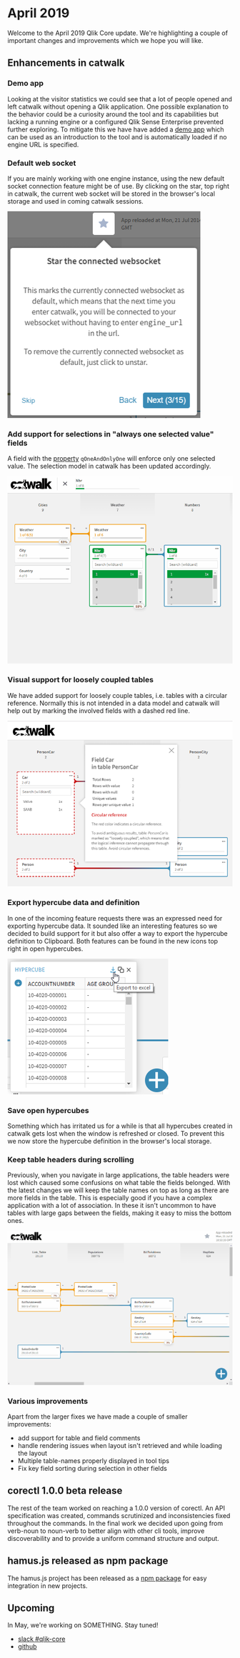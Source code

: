 # April 2019

Welcome to the April 2019 Qlik Core update. We're highlighting a couple of important changes and improvements which we
hope you will like.

## Enhancements in catwalk

### Demo app

Looking at the visitor statistics we could see that a lot of people opened and left catwalk without opening a Qlik
application. One possible explanation to the behavior could be a curiosity around the tool and its capabilities but
lacking a running engine or a configured Qlik Sense Enterprise prevented further exploring. To mitigate this we have
have added a
[demo app](https://catwalk.core.qlik.com/?engine_url=wss://apps.core.qlik.com/app/doc/01775889-c700-413f-9b0e-6ba1837c52b0/)
which can be used as an introduction to the tool and is automatically loaded if no engine URL is specified.

### Default web socket

If you are mainly working with one engine instance, using the new default socket connection feature might be of use.
By clicking on the star, top right in catwalk, the current web socket will be stored in the browser's local storage and
used in coming catwalk sessions.

![screenshot](../images/catwalk-default-websocket.png)

### Add support for selections in "always one selected value" fields

A field with the [property](https://core.qlik.com/services/qix-engine/apis/qix/definitions/#nxfieldproperties)
`qOneAndOnlyOne` will enforce only one selected value. The selection model in catwalk has been updated accordingly.

![screenshot](../images/catwalk-field-select-one-value.gif)

### Visual support for loosely coupled tables

We have added support for loosely couple tables, i.e. tables with a circular reference. Normally this is not intended in
a data model and catwalk will help out by marking the involved fields with a dashed red line.

![screenshot](../images/catwalk-circular-reference.png)

### Export hypercube data and definition

In one of the incoming feature requests there was an expressed need for exporting hypercube data. It sounded like an
interesting features so we decided to build support for it but also offer a way to export the hypercube definition to
Clipboard. Both features can be found in the new icons top right in open hypercubes.

![screenshot](../images/catwalk-export-hypercube.png)

### Save open hypercubes

Something which has irritated us for a while is that all hypercubes created in catwalk gets lost when the window is
refreshed or closed. To prevent this we now store the hypercube definition in the browser's local storage.

### Keep table headers during scrolling

Previously, when you navigate in large applications, the table headers were lost which caused some confusions on what
table the fields belonged. With the latest changes we will keep the table names on top as long as there are more fields
in the table. This is especially good if you have a complex application with a lot of association. In these it isn't
uncommon to have tables with large gaps between the fields, making it easy to miss the bottom ones.

![screenshot](../images/catwalk-scrolling-headers.gif)

### Various improvements

Apart from the larger fixes we have made a couple of smaller improvements:

* add support for table and field comments
* handle rendering issues when layout isn't retrieved and while loading the layout
* Multiple table-names properly displayed in tool tips
* Fix key field sorting during selection in other fields

## corectl 1.0.0 beta release

The rest of the team worked on reaching a 1.0.0 version of corectl. An API specification was created, commands
scrutinized and inconsistencies fixed throughout the commands. In the final work we decided upon going from verb-noun to
noun-verb to better align with other cli tools, improve discoverability and to provide a uniform command structure and
output.

## hamus.js released as npm package

The hamus.js project has been released as a [npm package](https://www.npmjs.com/package/hamus.js) for easy integration
in new projects.

## Upcoming

In May, we're working on SOMETHING. Stay tuned!

* [slack #qlik-core](https://qlik-branch.slack.com/channels/qlik-core)
* [github](https://github.com/qlik-oss)
